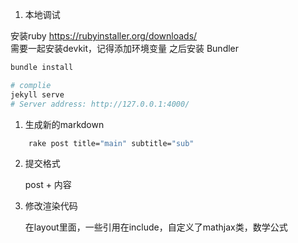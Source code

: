 
1. 本地调试

安装ruby  https://rubyinstaller.org/downloads/  
需要一起安装devkit，记得添加环境变量
之后安装 Bundler 

``` bash
bundle install 
```

``` bash
# complie
jekyll serve
# Server address: http://127.0.0.1:4000/
```

1. 生成新的markdown

```bash
    rake post title="main" subtitle="sub"
```

2. 提交格式

    post + 内容

3. 修改渲染代码

    在layout里面，一些引用在include，自定义了mathjax类，数学公式
